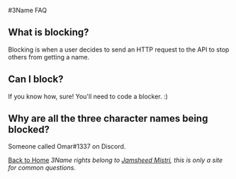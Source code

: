 #3Name FAQ

## What is blocking?

Blocking is when a user decides to send an HTTP request to the API to stop others from getting a name.

## Can I block?

If you know how, sure! You'll need to code a blocker. :)

## Why are all the three character names being blocked?

Someone called Omar#1337 on Discord.

[Back to Home](tythedebugger.github.io/3name-faq/)
*3Name rights belong to [Jamsheed Mistri](jmistri.com), this is only a site for common questions.*
